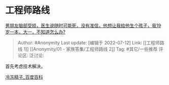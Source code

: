 # 工程师路线
[男朋友脑部受损，医生说随时可能死，没有准信，他想让我给他生个孩子，我19岁一本，大一，不知道怎么办?](https://www.zhihu.com/question/517032900/answer/2570778380)

> Author: #Anonymity
> Last update: [编辑于 2022-07-12]
> Link: [[工程师路线 1]] [[Anonymity/01 - 家族答集/工程师路线 2]]
> Tag: #其它/一些推荐
> 评论区:
> 泛讨论:

首先考虑技术解决。

[冷冻精子_百度百科](https://baike.baidu.com/item/%E5%86%B7%E5%86%BB%E7%B2%BE%E5%AD%90/12770685)

